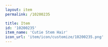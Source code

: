 ```yaml
---
layout: item
permalink: /10200235

title: Item
id: '10200235'
item_name: 'Cutie Stem Hair'
icon_url: 'item/icon/customize/10200235.png'
---
```

